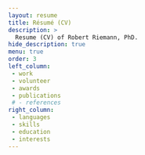 ```yaml
---
layout: resume
title: Résumé (CV)
description: >
  Resume (CV) of Robert Riemann, PhD.
hide_description: true
menu: true
order: 3
left_column:
 - work
 - volunteer
 - awards
 - publications
 # - references
right_column:
 - languages
 - skills
 - education
 - interests
---
```

